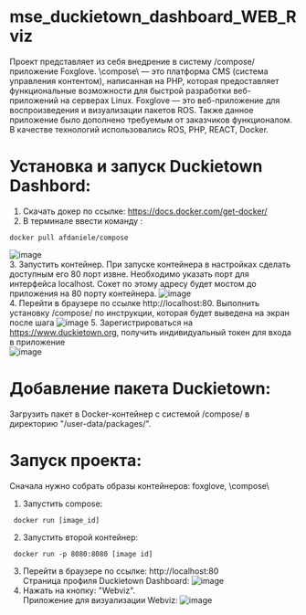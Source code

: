 # mse_duckietown_dashboard_WEB_Rviz

Проект представляет из себя внедрение в систему /compose/ приложение Foxglove. 
\compose\ — это платформа CMS (система управления контентом), написанная на PHP, которая предоставляет функциональные возможности для быстрой разработки веб-приложений на серверах Linux. 
Foxglove — это веб-приложение для воспроизведения и визуализации пакетов ROS. Также данное приложение было дополнено требуемым от заказчиков функционалом.  
В качестве технологий использовались ROS, PHP, REACT, Docker.


# Установка и запуск Duckietown Dashbord: 
1. Скачать докер по ссылке: https://docs.docker.com/get-docker/  
2. В терминале ввести команду : 
<pre><code>docker pull afdaniele/compose
</code></pre>
![image](https://user-images.githubusercontent.com/54946557/161268701-40236ee6-8c53-41de-800a-aa28b3f1ba03.png)  
3. Запустить контейнер. При запуске контейнера в настройках сделать доступным его 80 порт извне. Необходимо указать порт для интерфейса localhost. Сокет по этому адресу будет мостом до приложения на 80 порту контейнера.
![image](https://user-images.githubusercontent.com/54946557/161269031-8ccb7a96-ac57-4fa1-b36d-698c771231bc.png)  
4. Перейти в браузере по ссылке http://localhost:80. Выполнить установку /compose/ по инструкции, которая будет выведена на экран после шага 
![image](https://user-images.githubusercontent.com/54946557/167693601-94850600-012a-4423-850a-7e3f7b240ca1.png)
5. Зарегистрироваться на https://www.duckietown.org, получить индивидуальный токен для входа в приложение  
![image](https://user-images.githubusercontent.com/54946557/161269502-8494d509-bc24-4207-a7b9-9ad2682bc5b8.png)


# Добавление пакета Duckietown:
Загрузить пакет в Docker-контейнер с системой /compose/ в  директорию "/user-data/packages/".

# Запуск проекта:
Сначала нужно собрать образы контейнеров: foxglove, \compose\
1. Запустить  compose:
 <pre><code> docker run [image_id]
</code></pre>
2. Запустить второй контейнер:
<pre><code> docker run -p 8080:8080 [image id]</code></pre>
3. Перейти в браузере по ссылке: http://localhost:80    
Страница профиля Duckietown Dashboard:
![image](https://user-images.githubusercontent.com/54946557/167317629-ddec2094-efbc-485c-964f-f1db94b0b6ac.png)
4. Нажать на кнопку: "Webviz".   
Приложение для визуализации Webviz: 
![image](https://user-images.githubusercontent.com/54946557/167317709-908c0edc-bd11-4082-a423-2c75023395bc.png)


